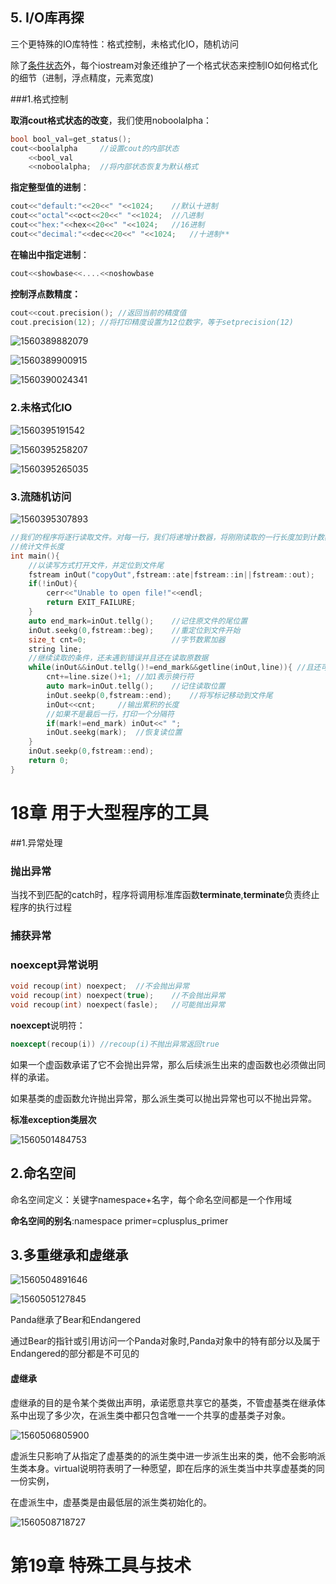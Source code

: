 ## 5. I/O库再探

三个更特殊的IO库特性：格式控制，未格式化IO，随机访问

除了<u>条件状态</u>外，每个iostream对象还维护了一个格式状态来控制IO如何格式化的细节（进制，浮点精度，元素宽度)

###1.格式控制

**取消cout格式状态的改变**，我们使用noboolalpha：

```c++
bool bool_val=get_status();
cout<<boolalpha		//设置cout的内部状态
    <<bool_val
    <<noboolalpha;	//将内部状态恢复为默认格式
```

**指定整型值的进制**：

```c++
cout<<"default:"<<20<<" "<<1024;	//默认十进制
cout<<"octal"<<oct<<20<<" "<<1024;	//八进制
cout<<"hex:"<<hex<<20<<" "<<1024;	//16进制
cout<<"decimal:"<<dec<<20<<" "<<1024;	//十进制**
```

**在输出中指定进制**：

```c++
cout<<showbase<<....<<noshowbase
```

**控制浮点数精度：**

```c++
cout<<cout.precision();	//返回当前的精度值
cout.precision(12);	//将打印精度设置为12位数字，等于setprecision(12)
```

![1560389882079](C:\Users\Administrator\AppData\Roaming\Typora\typora-user-images\1560389882079.png)

![1560389900915](C:\Users\Administrator\AppData\Roaming\Typora\typora-user-images\1560389900915.png)

![1560390024341](C:\Users\Administrator\AppData\Roaming\Typora\typora-user-images\1560390024341.png)



### 2.未格式化IO

![1560395191542](C:\Users\Administrator\AppData\Roaming\Typora\typora-user-images\1560395191542.png)

![1560395258207](C:\Users\Administrator\AppData\Roaming\Typora\typora-user-images\1560395258207.png)

![1560395265035](C:\Users\Administrator\AppData\Roaming\Typora\typora-user-images\1560395265035.png)

### 3.流随机访问

![1560395307893](C:\Users\Administrator\AppData\Roaming\Typora\typora-user-images\1560395307893.png)

```c++
//我们的程序将逐行读取文件。对每一行，我们将递增计数器，将刚刚读取的一行长度加到计数器
//统计文件长度
int main(){
    //以读写方式打开文件，并定位到文件尾
    fstream inOut("copyOut",fstream::ate|fstream::in||fstream::out);
    if(!inOut){
        cerr<<"Unable to open file!"<<endl;
        return EXIT_FAILURE;
    }
    auto end_mark=inOut.tellg();	//记住原文件的尾位置
    inOut.seekg(0,fstream::beg);	//重定位到文件开始
    size_t cnt=0;					//字节数累加器
    string line;
    //继续读取的条件，还未遇到错误并且还在读取原数据
    while(inOut&&inOut.tellg()!=end_mark&&getline(inOut,line)){	//且还可以获取一行输入
        cnt+=line.size()+1;	//加1表示换行符
        auto mark=inOut.tellg();	//记住读取位置
        inOut.seekp(0,fstream::end);	//将写标记移动到文件尾
        inOut<<cnt;		//输出累积的长度
        //如果不是最后一行，打印一个分隔符
        if(mark!=end_mark) inOut<<" ";
        inOut.seekg(mark);	//恢复读位置
    }
    inOut.seekp(0,fstream::end);
    return 0;
}
```



# 18章  用于大型程序的工具

##1.异常处理

### 抛出异常

当找不到匹配的catch时，程序将调用标准库函数**terminate**,**terminate**负责终止程序的执行过程

### 捕获异常

### noexcept异常说明

```c++
void recoup(int) noexpect;	//不会抛出异常
void recoup(int) noexpect(true);	//不会抛出异常
void recoup(int) noexpect(fasle);	//可能抛出异常
```

**noexcept**说明符：

```c++
noexcept(recoup(i))	//recoup(i)不抛出异常返回true		
```

如果一个虚函数承诺了它不会抛出异常，那么后续派生出来的虚函数也必须做出同样的承诺。

如果基类的虚函数允许抛出异常，那么派生类可以抛出异常也可以不抛出异常。

**标准exception类层次**

![1560501484753](C:\Users\Administrator\AppData\Roaming\Typora\typora-user-images\1560501484753.png)

## 2.命名空间

命名空间定义：关键字namespace+名字，每个命名空间都是一个作用域

**命名空间的别名**:namespace primer=cplusplus_primer

## 3.多重继承和虚继承



![1560504891646](C:\Users\Administrator\AppData\Roaming\Typora\typora-user-images\1560504891646.png)

![1560505127845](C:\Users\Administrator\AppData\Roaming\Typora\typora-user-images\1560505127845.png)

Panda继承了Bear和Endangered

通过Bear的指针或引用访问一个Panda对象时,Panda对象中的特有部分以及属于Endangered的部分都是不可见的

#### 虚继承

虚继承的目的是令某个类做出声明，承诺愿意共享它的基类，不管虚基类在继承体系中出现了多少次，在派生类中都只包含唯一一个共享的虚基类子对象。

![1560506805900](C:\Users\Administrator\AppData\Roaming\Typora\typora-user-images\1560506805900.png)

虚派生只影响了从指定了虚基类的的派生类中进一步派生出来的类，他不会影响派生类本身。virtual说明符表明了一种愿望，即在后序的派生类当中共享虚基类的同一份实例，



在虚派生中，虚基类是由最低层的派生类初始化的。

![1560508718727](C:\Users\Administrator\AppData\Roaming\Typora\typora-user-images\1560508718727.png)



# 第19章  特殊工具与技术

